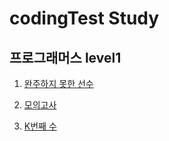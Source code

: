 # codingTest Study

## 프로그래머스 level1

1. [완주하지 못한 선수](https://github.com/taenykim/codeingTest/blob/master/level1/1.md)

2. [모의고사](https://github.com/taenykim/codeingTest/blob/master/level1/2.md)

3. [K번째 수](https://github.com/taenykim/codeingTest/blob/master/level1/3.md)
